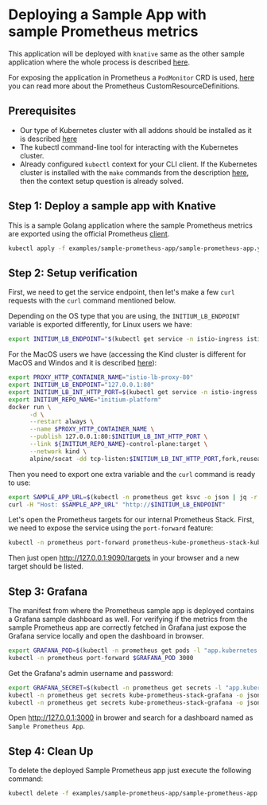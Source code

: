 # Deploying a Sample App with sample Prometheus metrics

This application will be deployed with `knative` same as the other sample application where the whole process is described [here](https://github.com/nearform/initium-platform/blob/main/docs/SAMPLE_DEPLOY_APP.md).

For exposing the application in Prometheus a `PodMonitor` CRD is used, [here](https://github.com/prometheus-operator/prometheus-operator#customresourcedefinitions) you can read more about the Prometheus CustomResourceDefinitions.

## Prerequisites

- Our type of Kubernetes cluster with all addons should be installed as it is described [here](https://github.com/nearform/initium-platform#readme)
- The kubectl command-line tool for interacting with the Kubernetes cluster.
- Already configured `kubectl` context for your CLI client. If the Kubernetes cluster is installed with the `make` commands from the description [here](https://github.com/nearform/initium-platform#readme), then the context setup question is already solved.

## Step 1: Deploy a sample app with Knative

This is a sample Golang application where the sample Prometheus metrics are exported using the official Prometheus [client](https://github.com/prometheus/client_golang).

```bash
kubectl apply -f examples/sample-prometheus-app/sample-prometheus-app.yaml
```

## Step 2: Setup verification

First, we need to get the service endpoint, then let's make a few `curl` requests with the `curl` command mentioned below.

Depending on the OS type that you are using, the `INITIUM_LB_ENDPOINT` variable is exported differently, for Linux users we have:

```bash
export INITIUM_LB_ENDPOINT="$(kubectl get service -n istio-ingress istio-ingressgateway -o go-template='{{(index .status.loadBalancer.ingress 0).ip}}'):80"
```

For the MacOS users we have (accessing the Kind cluster is different for MacOS and Windos and it is described [here](https://kind.sigs.k8s.io/docs/user/loadbalancer/)):

```bash
export PROXY_HTTP_CONTAINER_NAME="istio-lb-proxy-80"
export INITIUM_LB_ENDPOINT="127.0.0.1:80"
export INITIUM_LB_INT_HTTP_PORT=$(kubectl get service -n istio-ingress istio-ingressgateway -o go-template='{{range .spec.ports}}{{if (eq .port 80)}}{{.nodePort}}{{end}}{{end}}')
export INITIUM_REPO_NAME="initium-platform"
docker run \
      -d \
      --restart always \
      --name $PROXY_HTTP_CONTAINER_NAME \
      --publish 127.0.0.1:80:$INITIUM_LB_INT_HTTP_PORT \
      --link ${INITIUM_REPO_NAME}-control-plane:target \
      --network kind \
      alpine/socat -dd tcp-listen:$INITIUM_LB_INT_HTTP_PORT,fork,reuseaddr tcp-connect:target:$INITIUM_LB_INT_HTTP_PORT
```

Then you need to export one extra variable and the `curl` command is ready to use:

```bash
export SAMPLE_APP_URL=$(kubectl -n prometheus get ksvc -o json | jq -r '.items[] | select(.metadata.name == "sample-prometheus-app") | .status.url'  | sed 's#http://##')
curl -H "Host: $SAMPLE_APP_URL" "http://$INITIUM_LB_ENDPOINT"
```

Let's open the Prometheus targets for our internal Prometheus Stack. First, we need to expose the service using the `port-forward` feature:

```bash
kubectl -n prometheus port-forward prometheus-kube-prometheus-stack-kube-prometheus-0 9090
```

Then just open http://127.0.0.1:9090/targets in your browser and a new target should be listed.

## Step 3: Grafana

The manifest from where the Prometheus sample app is deployed contains a Grafana sample dashboard as well. For verifying if the metrics from the sample Prometheus app are correctly fetched in Grafana just expose the Grafana service locally and open the dashboard in browser.

```bash
export GRAFANA_POD=$(kubectl -n prometheus get pods -l "app.kubernetes.io/name=grafana" -o json | jq -r '.items[].metadata.name')
kubectl -n prometheus port-forward $GRAFANA_POD 3000
```

Get the Grafana's admin username and password:

```bash
export GRAFANA_SECRET=$(kubectl -n prometheus get secrets -l "app.kubernetes.io/name=grafana" -o json | jq -r '.items[].metadata.name')
kubectl -n prometheus get secrets kube-prometheus-stack-grafana -o jsonpath='{.data.admin-user}' | base64 -d
kubectl -n prometheus get secrets kube-prometheus-stack-grafana -o jsonpath='{.data.admin-password}' | base64 -d
```

Open http://127.0.0.1:3000 in brower and search for a dashboard named as `Sample Prometheus App`.

## Step 4: Clean Up

To delete the deployed Sample Prometheus app just execute the following command:

```bash
kubectl delete -f examples/sample-prometheus-app/sample-prometheus-app.yaml
```
